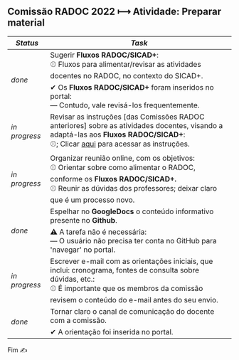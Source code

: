 ## Comissão RADOC 2022 &#x27FC; Atividade: Preparar material
<table>
    <thead>
        <tr>
            <th><i>Status</i></th>
            <th><i>Task</i></th>
        </tr>
    </thead>
    <tbody>
        <tr>
            <td rowspan=2><i>done</i></td>
            <td>Sugerir <b>Fluxos RADOC/SICAD+</b>:<br/>&#x26BE; Fluxos para alimentar/revisar as atividades docentes no RADOC, no contexto do SICAD+.</td>
        </tr>    
        <tr>
            <td>&#x2714; Os <b>Fluxos RADOC/SICAD+</b> foram inseridos no portal:<br/>&#x2015; Contudo, vale revisá-los frequentemente.</td>
        </tr>    
        <tr>
            <td><i>in progress</i></td>
            <td>Revisar as instruções [das Comissões RADOC anteriores] sobre as atividades docentes, visando a adaptá-las aos <b>Fluxos RADOC/SICAD+</b>:<br/>&#x26BE;; Clicar <a href="https://docs.google.com/spreadsheets/d/1r7R49SosuoSZuDxSHp_M1s5jyZYC9O7KnHdICywnbtQ/edit?usp=drive_web&ouid=105036038655527034429">aqui</a> para acessar as instruções.</td>
        </tr>    
        <tr>
            <td><i>in progress</i></td>
            <td>Organizar reunião online, com os objetivos:<br/>&#x26BE; Orientar sobre como alimentar o RADOC, conforme os <b>Fluxos RADOC/SICAD+.</b><br/>&#x26BE; Reunir as dúvidas dos professores; deixar claro que é um processo novo.</td>
        </tr>    
        <tr>
            <td rowspan=2><i>done</i></td>
            <td>Espelhar no <b>GoogleDocs</b> o conteúdo informativo presente no <b>Github</b>.</td>
        </tr>    
        <tr>
            <td>&#x26A0; A tarefa não é necessária:<br/>&#x2015; O usuário não precisa ter conta no GitHub para 'navegar' no portal.</td>
        </tr>    
        <tr>
            <td><i>in progress</i></td>
            <td>Escrever e-mail com as orientações iniciais, que inclui: cronograma, fontes de consulta sobre dúvidas, etc.:<br/>&#x26BE; É importante que os membros da comissão revisem o conteúdo do e-mail antes do seu envio.</td>
        </tr>    
        <tr>
            <td rowspan=2><i>done</i></td>
            <td>Tornar claro o canal de comunicação do docente com a comissão.</td>
        </tr>    
        <tr>
            <td>&#x2714; A orientação foi inserida no portal.</td>
        </tr>    
    </tbody>
</table>


Fim &#9997;
